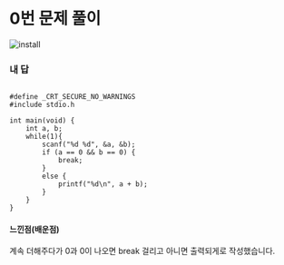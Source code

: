# 0번 문제 풀이
![install](https://user-images.githubusercontent.com/81015704/118216966-7c24e000-b4af-11eb-91c2-2bc329cb5945.png)

### 내 답
<pre><code>
#define _CRT_SECURE_NO_WARNINGS
#include stdio.h

int main(void) {
	int a, b;
	while(1){
		scanf("%d %d", &a, &b);
		if (a == 0 && b == 0) {
			break;
		}
		else {
			printf("%d\n", a + b);
		}
	}
}
</code></pre>


#### 느낀점(배운점)
계속 더해주다가 0과 0이 나오면 break 걸리고 아니면 출력되게로 작성했습니다.
